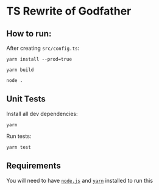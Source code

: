 # TS Rewrite of Godfather

## How to run:

After creating `src/config.ts`:

`yarn install --prod=true` 

`yarn build`

`node .`

## Unit Tests

Install all dev dependencies:

`yarn`

Run tests:

`yarn test`

## Requirements

You will need to have [`node.js`](https://nodejs.org/en/) and [`yarn`](https://yarnpkg.com/) installed to run this 
